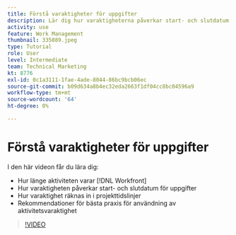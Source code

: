 ```yaml
---
title: Förstå varaktigheter för uppgifter
description: Lär dig hur varaktigheterna påverkar start- och slutdatum för uppgifter, hur varaktighetfaktorer påverkar projekttidslinjer och hur du bäst använder varaktighetsuppgifterna.
activity: use
feature: Work Management
thumbnail: 335089.jpeg
type: Tutorial
role: User
level: Intermediate
team: Technical Marketing
kt: 8776
exl-id: 0c1a3111-1fae-4ade-8044-86bc9bcb06ec
source-git-commit: b09d634a8b4ec32eda2663f1df04cc8bc04596a9
workflow-type: tm+mt
source-wordcount: '64'
ht-degree: 0%

---
```


# Förstå varaktigheter för uppgifter

I den här videon får du lära dig:

* Hur länge aktiviteten varar [!DNL Workfront]
* Hur varaktigheten påverkar start- och slutdatum för uppgifter
* Hur varaktighet räknas in i projekttidslinjer
* Rekommendationer för bästa praxis för användning av aktivitetsvaraktighet

>[!VIDEO](https://video.tv.adobe.com/v/335089/?quality=12)
